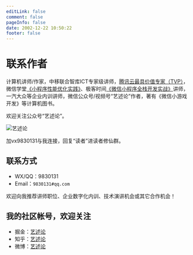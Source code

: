 ```yaml
---
editLink: false
comment: false
pageInfo: false
date: 2002-12-22 10:50:22
footer: false
---
```

# 联系作者

计算机讲师/作家，中移联合智库ICT专家级讲师，[腾讯云最具价值专家（TVP）](https://cloud.tencent.com/tvp/124)，微信学堂[《小程序性能优化实践》](https://developers.weixin.qq.com/community/business/course/000606628dc2e86dc0ddcbb115940d)、极客时间[《微信小程序全栈开发实战》](http://gk.link/a/10AdC)讲师，一汽大众等企业内训讲师，微信公众号/视频号“艺述论”作者，著有《微信小游戏开发》等计算机图书。

欢迎关注公众号“艺述论”。

![艺述论](/yslqrcode.jpg)

加vx9830131与我连接，回复“读者”进读者修仙群。

## 联系方式

- WX/QQ：9830131
- Email：`9830131#qq.com`

欢迎向我推荐讲师职位、企业数字化内训、技术演讲机会或其它合作机会！

## 我的社区帐号，欢迎关注

- 掘金：[艺述论](https://juejin.cn/user/2400989124504286)
- 知乎：[艺述论](https://www.zhihu.com/people/liyi2005)
- 微博：[艺述论](https://weibo.com/u/2820420060)